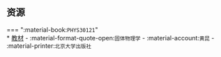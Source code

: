 ## 资源  
=== ":material-book:`PHYS30121`"  
    * [教材](https://api.hanximeng.com/lanzou/?url=https://cqu-openlib.lanzout.com/iUZci2opp05c&type=down) - :material-format-quote-open:`固体物理学` - :material-account:`黄昆` - :material-printer:`北京大学出版社`  
